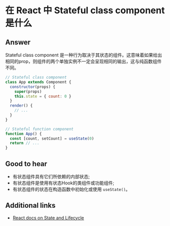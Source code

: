 # 在 React 中 Stateful class component 是什么

## Answer

Stateful class component 是一种行为取决于其状态的组件。这意味着如果给出相同的prop，则组件的两个单独实例不一定会呈现相同的输出，这与纯函数组件不同。

```js
// Stateful class component
class App extends Component {
  constructor(props) {
    super(props)
    this.state = { count: 0 }
  }
  render() {
    // ...
  }
}

// Stateful function component
function App() {
  const [count, setCount] = useState(0)
  return // ...
}
```

## Good to hear

* 有状态组件具有它们所依赖的内部状态;
* 有状态组件是使用有状态Hook的类组件或功能组件;
* 有状态组件的状态在构造函数中初始化或使用 `useState()`。

## Additional links

* [React docs on State and Lifecycle](https://reactjs.org/docs/state-and-lifecycle.html)

<!-- tags: (react,javascript) -->

<!-- expertise: (0) -->
